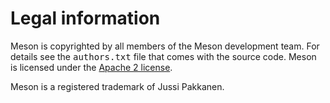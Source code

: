 # Legal information

Meson is copyrighted by all members of the Meson development team. For details see the <tt>authors.txt</tt> file that comes with the source code. Meson is licensed under the [Apache 2 license](https://www.apache.org/licenses/LICENSE-2.0).

Meson is a registered trademark of Jussi Pakkanen.

